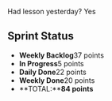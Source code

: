 Had lesson yesterday? Yes

## Sprint Status
-   **Weekly Backlog**37 points
-   **In Progress**5 points
-   **Daily Done**22 points
-   **Weekly Done**20 points
-   **TOTAL:****84 points**
